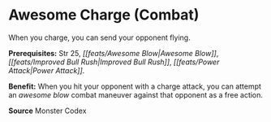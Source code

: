 ﻿---
cssclass: [feats]

---
# Awesome Charge (Combat)

When you charge, you can send your opponent flying.

**Prerequisites:** Str 25, _[[feats/Awesome Blow|Awesome Blow]]_, _[[feats/Improved Bull Rush|Improved Bull Rush]]_, _[[feats/Power Attack|Power Attack]]_.

**Benefit:** When you hit your opponent with a charge attack, you can attempt an _awesome blow_ combat maneuver against that opponent as a free action.

**Source** Monster Codex